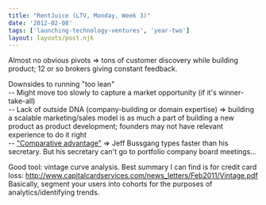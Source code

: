 ```yaml
---
title: "RentJuice (LTV, Monday, Week 3)"
date: '2012-02-08'
tags: ['launching-technology-ventures', 'year-two']
layout: layouts/post.njk
---
```


Almost no obvious pivots => tons of customer discovery while building product; 12 or so brokers giving constant feedback.

Downsides to running "too lean"\
-- Might move too slowly to capture a market opportunity (if it's winner-take-all)\
-- Lack of outside DNA (company-building or domain expertise) => building a scalable marketing/sales model is as much a part of building a new product as product development; founders may not have relevant experience to do it right\
-- ["Comparative advantage"](http://www.businessinsider.com/the-start-up-law-of-comparative-advantage-2011-10) => Jeff Bussgang types faster than his secretary. But his secretary can't go to portfolio company board meetings...

Good tool: vintage curve analysis. Best summary I can find is for credit card loss: <http://www.capitalcardservices.com/news_letters/Feb2011/Vintage.pdf>\
Basically, segment your users into cohorts for the purposes of analytics/identifying trends.
